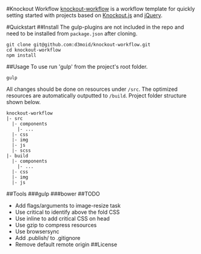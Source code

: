 #Knockout Workflow
[knockout-workflow](https://github.com/d3moid/knockout-template) is a workflow template for quickly setting started with projects based on [Knockout.js](https://github.com/knockout/knockout) and [jQuery](https://github.com/jquery/jquery).

#Quickstart
##Install
The gulp-plugins are not included in the repo and need to be installed from `package.json` after cloning.
```
git clone git@github.com:d3moid/knockout-workflow.git
cd knockout-workflow
npm install
```
##Usage
To use run 'gulp' from the project's root folder.
```
gulp
```

All changes should be done on resources under `/src`. The optimized resources are automatically outputted to `/build`. Project folder structure shown below.
```
knockout-workflow
|- src
  |- components
    |- ...
  |- css
  |- img
  |- js
  |- scss
|- build
  |- components
    |- ...
  |- css
  |- img
  |- js
```
##Tools
###gulp
###bower
##TODO
- Add flags/arguments to image-resize task
- Use critical to identify above the fold CSS
- Use inline to add critical CSS on head
- Use gzip to compress resources
- Use browsersync
- Add .publish/ to .gitignore
- Remove default remote origin
##License
